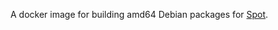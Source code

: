A docker image for building amd64 Debian packages for [Spot](https://gitlab.lrde.epita.fr/spot/spot).
